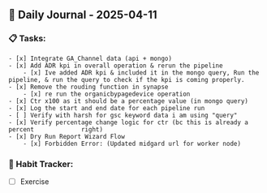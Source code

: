 ## 📝 Daily Journal - 2025-04-11

### 📋 Tasks:
	- [x] Integrate GA_Channel data (api + mongo)
	- [x] Add ADR kpi in overall operation & rerun the pipeline
		- [x] Ive added ADR kpi & included it in the mongo query, Run the                 pipeline, & run the query to check if the kpi is coming properly.
	- [x] Remove the rouding function in synapse
		- [x] re run the organicbypagedevice operation
	- [x] Ctr x100 as it should be a percentage value (in mongo query)
	- [x] Log the start and end date for each pipeline run 
	- [ ] Verify with harsh for gsc keyword data i am using "query"
	- [x] Verify percentage change logic for ctr (bc this is already a percent             right)
	- [x] Dry Run Report Wizard Flow 
		- [x] Forbidden Error: (Updated midgard url for worker node)

### 🔁 Habit Tracker:
- [ ] Exercise
